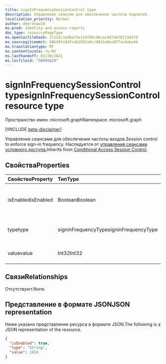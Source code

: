 ```yaml
---
title: signInFrequencySessionControl type
description: Управление сеансом для обеспечения частоты подписей.
localization_priority: Normal
author: dkershaw10
ms.prod: identity-and-access-reports
doc_type: resourcePageType
ms.openlocfilehash: 1f224c1e9ba72e114fd9c9bcacdd74670713837d
ms.sourcegitcommit: 68b49fc847ceb1032a9cc9821a9ec0f7ac4abe44
ms.translationtype: MT
ms.contentlocale: ru-RU
ms.lasthandoff: 03/20/2021
ms.locfileid: "50945629"
---
```

# <a name="signinfrequencysessioncontrol-resource-type"></a><span data-ttu-id="e067e-103">signInFrequencySessionControl type</span><span class="sxs-lookup"><span data-stu-id="e067e-103">signInFrequencySessionControl resource type</span></span>

<span data-ttu-id="e067e-104">Пространство имен: microsoft.graph</span><span class="sxs-lookup"><span data-stu-id="e067e-104">Namespace: microsoft.graph</span></span>

[!INCLUDE [beta-disclaimer](../../includes/beta-disclaimer.md)]

<span data-ttu-id="e067e-105">Управление сеансами для обеспечения частоты входов.</span><span class="sxs-lookup"><span data-stu-id="e067e-105">Session control to enforce sign-in frequency.</span></span> <span data-ttu-id="e067e-106">Наследуется от [управления сеансами условного доступа.](conditionalaccesssessioncontrol.md)</span><span class="sxs-lookup"><span data-stu-id="e067e-106">Inherits from [Conditional Access Session Control](conditionalaccesssessioncontrol.md).</span></span>

## <a name="properties"></a><span data-ttu-id="e067e-107">Свойства</span><span class="sxs-lookup"><span data-stu-id="e067e-107">Properties</span></span>

| <span data-ttu-id="e067e-108">Свойство</span><span class="sxs-lookup"><span data-stu-id="e067e-108">Property</span></span>     | <span data-ttu-id="e067e-109">Тип</span><span class="sxs-lookup"><span data-stu-id="e067e-109">Type</span></span>        | <span data-ttu-id="e067e-110">Описание</span><span class="sxs-lookup"><span data-stu-id="e067e-110">Description</span></span> |
|:-------------|:------------|:------------|
|<span data-ttu-id="e067e-111">isEnabled</span><span class="sxs-lookup"><span data-stu-id="e067e-111">isEnabled</span></span>     |<span data-ttu-id="e067e-112">Boolean</span><span class="sxs-lookup"><span data-stu-id="e067e-112">Boolean</span></span>      | <span data-ttu-id="e067e-113">Указывает, включено ли управление сеансом.</span><span class="sxs-lookup"><span data-stu-id="e067e-113">Specifies whether the session control is enabled.</span></span> |
|<span data-ttu-id="e067e-114">type</span><span class="sxs-lookup"><span data-stu-id="e067e-114">type</span></span>          |<span data-ttu-id="e067e-115">signinFrequencyType</span><span class="sxs-lookup"><span data-stu-id="e067e-115">signinFrequencyType</span></span>       | <span data-ttu-id="e067e-116">Возможные значения: `days`, `hours`.</span><span class="sxs-lookup"><span data-stu-id="e067e-116">Possible values are: `days`, `hours`.</span></span>|
|<span data-ttu-id="e067e-117">value</span><span class="sxs-lookup"><span data-stu-id="e067e-117">value</span></span>         |<span data-ttu-id="e067e-118">Int32</span><span class="sxs-lookup"><span data-stu-id="e067e-118">Int32</span></span>        | <span data-ttu-id="e067e-119">Количество `days` или `hours` .</span><span class="sxs-lookup"><span data-stu-id="e067e-119">The number of `days` or `hours`.</span></span>|

## <a name="relationships"></a><span data-ttu-id="e067e-120">Связи</span><span class="sxs-lookup"><span data-stu-id="e067e-120">Relationships</span></span>

<span data-ttu-id="e067e-121">Отсутствуют.</span><span class="sxs-lookup"><span data-stu-id="e067e-121">None.</span></span>

## <a name="json-representation"></a><span data-ttu-id="e067e-122">Представление в формате JSON</span><span class="sxs-lookup"><span data-stu-id="e067e-122">JSON representation</span></span>

<span data-ttu-id="e067e-123">Ниже указано представление ресурса в формате JSON.</span><span class="sxs-lookup"><span data-stu-id="e067e-123">The following is a JSON representation of the resource.</span></span>

<!-- {
  "blockType": "resource",
  "optionalProperties": [

  ],
  "@odata.type": "microsoft.graph.signInFrequencySessionControl",
  "baseType": "microsoft.graph.conditionalAccessSessionControl"
}-->

```json
{
  "isEnabled": true,
  "type": "String",
  "value": 1024
}
```

<!-- uuid: 16cd6b66-4b1a-43a1-adaf-3a886856ed98
2019-02-04 14:57:30 UTC -->
<!-- {
  "type": "#page.annotation",
  "description": "signInFrequencySessionControl resource",
  "keywords": "",
  "section": "documentation",
  "tocPath": ""
}-->


